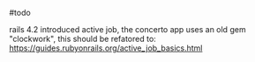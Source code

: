
#todo

rails 4.2 introduced active job, the concerto app uses an old gem "clockwork", this should be refatored to:
https://guides.rubyonrails.org/active_job_basics.html
